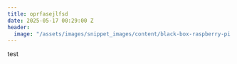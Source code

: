 ```yaml
---
title: oprfasejlfsd
date: 2025-05-17 00:29:00 Z
header:
  image: "/assets/images/snippet_images/content/black-box-raspberry-pi.jpg"
---
```


test

